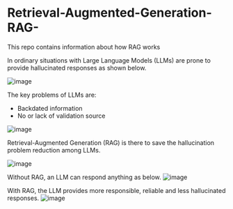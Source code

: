 # Retrieval-Augmented-Generation-RAG-
This repo contains information about how RAG works

In ordinary situations with Large Language Models (LLMs) are prone to provide hallucinated responses as shown below.

![image](https://github.com/ParthaPRay/Retrieval-Augmented-Generation-RAG-/assets/1689639/74f05c3a-b459-47d0-b1f1-df36363ad6c4)



The key problems of LLMs are:
* Backdated information 
* No or lack of validation source

![image](https://github.com/ParthaPRay/Retrieval-Augmented-Generation-RAG-/assets/1689639/48d56547-539f-4142-87e4-d710e3dc8049)

Retrieval-Augmented Generation (RAG) is there to save the hallucination problem reduction among LLMs.

![image](https://github.com/ParthaPRay/Retrieval-Augmented-Generation-RAG-/assets/1689639/c2b5af34-769a-4b85-9550-2444201558f0)


Without RAG, an LLM can respond anything as below.
![image](https://github.com/ParthaPRay/Retrieval-Augmented-Generation-RAG-/assets/1689639/1cfeaa74-aa3a-4374-b074-6196584ec628)

With RAG, the LLM provides more responsible, reliable and less hallucinated responses.
![image](https://github.com/ParthaPRay/Retrieval-Augmented-Generation-RAG-/assets/1689639/1d90191d-0a2a-4454-afcf-49d13583d960)
